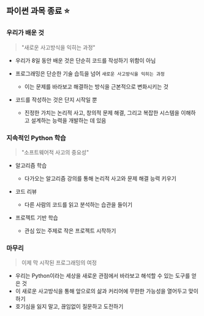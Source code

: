 ## 파이썬 과목 종료 :star:

### 우리가 배운 것

> "새로운 사고방식을 익히는 과정"

- 우리가 8일 동안 배운 것은  단순히 코드를 작성하기 위함이 아님

- 프로그래밍은 단순한 기술 습득을 넘어 `새로운 사고방식을 익히는 과정`
  - 이는 문제를 바라보고 해결하는 방식을 근본적으로 변화시키는 것

- 코드를 작성하는 것은 단지 시작일 뿐
  - 진정한 가치는 논리적 사고, 창의적 문제 해결, 그리고 복잡한 시스템을 이해하고 설계하는 능력을 개발하는 데 있음



### 지속적인 Python 학습

> "소프트웨어적 사고의 중요성"

- 알고리즘 학습
  - 다가오는 알고리즘 강의를 통해 논리적 사고와 문제 해결 능력 키우기

- 코드 리뷰
  - 다른 사람의 코드를 읽고 분석하는 습관을 들이기
  
- 프로젝트 기반 학습
  - 관심 있는 주제로 작은 프로젝트 시작하기

  

### 마무리

> 이제 막 시작된 프로그래밍의 여정

- 우리는 Python이라는 세상을 새로운 관점에서 바라보고 해석할 수 있는 도구를 얻은 것
- 이 새로운 사고방식을 통해 앞으로의 삶과 커리어에 무한한 가능성을 열어두고 맞이하기
- 호기심을 잃지 말고, 끊임없이 질문하고 도전하기
